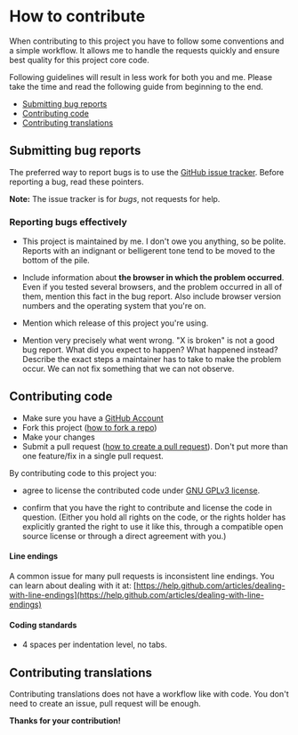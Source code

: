 # How to contribute

When contributing to this project you have to follow some conventions and a simple workflow. It allows me to handle the requests quickly and ensure best quality for this project core code.

Following guidelines will result in less work for both you and me. Please take the time and read the following guide from beginning to the end.

- [Submitting bug reports](#submitting-bug-reports-)
- [Contributing code](#contributing-code-)
- [Contributing translations](#contributing-translations-)


## Submitting bug reports

The preferred way to report bugs is to use the [GitHub issue tracker](https://github.com/ArthurGareginyan/javascript-inserter/issues). Before reporting a bug, read these pointers.

**Note:** The issue tracker is for *bugs*, not requests for help.


### Reporting bugs effectively

- This project is maintained by me. I don't owe you anything, so be polite. Reports with an indignant or belligerent tone tend to be moved to the bottom of the pile.

- Include information about **the browser in which the problem occurred**. Even if you tested several browsers, and the problem occurred in all of them, mention this fact in the bug report. Also include browser version numbers and the operating system that you're on.

- Mention which release of this project you're using.

- Mention very precisely what went wrong. "X is broken" is not a good bug report. What did you expect to happen? What happened instead? Describe the exact steps a maintainer has to take to make the problem occur. We can not fix something that we can not observe.


## Contributing code

- Make sure you have a [GitHub Account](https://github.com/signup/free)
- Fork this project
  ([how to fork a repo](https://help.github.com/articles/fork-a-repo))
- Make your changes
- Submit a pull request ([how to create a pull request](https://help.github.com/articles/fork-a-repo)). Don't put more than one feature/fix in a single pull request.

By contributing code to this project you:

 - agree to license the contributed code under [GNU GPLv3 license](http://www.gnu.org/licenses/gpl-3.0.html).

 - confirm that you have the right to contribute and license the code
   in question. (Either you hold all rights on the code, or the rights
   holder has explicitly granted the right to use it like this,
   through a compatible open source license or through a direct
   agreement with you.)


#### Line endings

A common issue for many pull requests is inconsistent line endings. You can
learn about dealing with it at: [https://help.github.com/articles/dealing-with-line-endings](https://help.github.com/articles/dealing-with-line-endings)


#### Coding standards

- 4 spaces per indentation level, no tabs.


## Contributing translations

Contributing translations does not have a workflow like with code. You don't
need to create an issue, pull request will be enough.


**Thanks for your contribution!**
